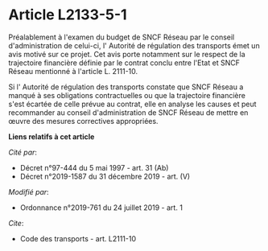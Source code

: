 # Article L2133-5-1

Préalablement à l'examen du budget de SNCF Réseau par le conseil d'administration de celui-ci, l'       Autorité de
régulation des transports émet un avis motivé sur ce projet. Cet avis porte notamment sur le respect de la trajectoire
financière définie par le contrat conclu entre l'Etat et SNCF Réseau mentionné à l'article L. 2111-10. 

Si l'       Autorité de régulation des transports constate que SNCF Réseau a manqué à ses obligations contractuelles ou que
la trajectoire financière s'est écartée de celle prévue au contrat, elle en analyse les causes et peut recommander au conseil
d'administration de SNCF Réseau de mettre en œuvre des mesures correctives appropriées.

**Liens relatifs à cet article**

_Cité par_:

  - Décret n°97-444 du 5 mai 1997 - art. 31 (Ab)
  - Décret n°2019-1587 du 31 décembre 2019 - art. (V)

_Modifié par_:

  - Ordonnance n°2019-761 du 24 juillet 2019 - art. 1

_Cite_:

  - Code des transports - art. L2111-10
